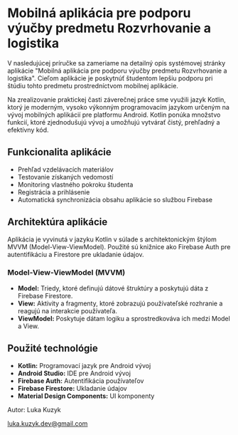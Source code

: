 <h1>Mobilná aplikácia pre podporu výučby predmetu Rozvrhovanie a logistika</h1>

<p>V nasledujúcej príručke sa zameriame na detailný opis systémovej stránky aplikácie "Mobilná aplikácia pre podporu výučby predmetu Rozvrhovanie a logistika".
    Cieľom aplikácie je poskytnúť študentom lepšiu podporu pri štúdiu tohto predmetu prostredníctvom mobilnej aplikácie.</p>


Na zrealizovanie praktickej časti záverečnej práce sme využili jazyk Kotlin, ktorý je moderným, vysoko výkonným programovacím jazykom určeným na vývoj mobilných aplikácií pre platformu Android. Kotlin ponúka množstvo funkcií, ktoré zjednodušujú vývoj a umožňujú vytvárať čistý, prehľadný a efektívny kód.


<h2 id="funkcionalita">Funkcionalita aplikácie</h2>
<ul>
    <li>Prehľad vzdelávacích materiálov</li>
    <li>Testovanie získaných vedomostí</li>
    <li>Monitoring vlastného pokroku študenta</li>
    <li>Registrácia a prihlásenie</li>
    <li>Automatická synchronizácia obsahu aplikácie so službou Firebase</li>
</ul>


<h2 id="architektura">Architektúra aplikácie</h2>
<p>Aplikácia je vyvinutá v jazyku Kotlin v súlade s architektonickým štýlom MVVM (Model-View-ViewModel). Použité sú knižnice ako Firebase Auth pre autentifikáciu a Firestore pre ukladanie údajov.</p>

<h3>Model-View-ViewModel (MVVM)</h3>
<ul>
    <li><strong>Model:</strong> Triedy, ktoré definujú dátové štruktúry a poskytujú dáta z Firebase Firestore.</li>
    <li><strong>View:</strong> Aktivity a fragmenty, ktoré zobrazujú používateľské rozhranie a reagujú na interakcie používateľa.</li>
    <li><strong>ViewModel:</strong> Poskytuje dátam logiku a sprostredkováva ich medzi Model a View.</li>
</ul>


<h2 id="technologie">Použité technológie</h2>
<ul>
    <li><strong>Kotlin:</strong> Programovací jazyk pre Android vývoj</li>
    <li><strong>Android Studio:</strong> IDE pre Android vývoj</li>
    <li><strong>Firebase Auth:</strong> Autentifikácia používateľov</li>
    <li><strong>Firebase Firestore:</strong> Ukladanie údajov</li>
    <li><strong>Material Design Components:</strong> UI komponenty</li>
</ul>

<p>Autor: Luka Kuzyk</p>

luka.kuzyk.dev@gmail.com
